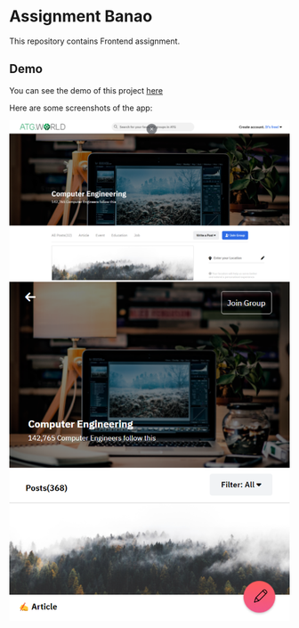 # Assignment Banao

This repository contains Frontend assignment.

## Demo
You can see the demo of this project [here](https://assignment-banao-frontend.vercel.app/)

Here are some screenshots of the app:

![mobile view](screenshots\desktop.png)
![Laptop view](screenshots\mobile.png)